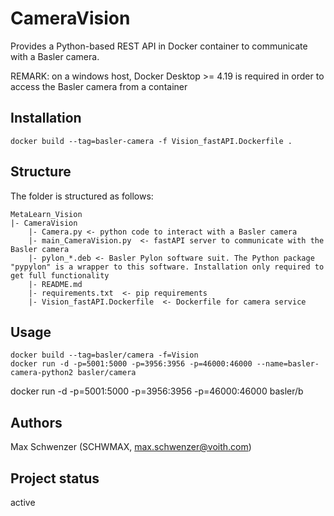 # CameraVision
Provides a Python-based REST API in Docker container to communicate with a Basler camera.

REMARK: on a windows host, Docker Desktop >= 4.19 is required in order to access the Basler camera from a container

## Installation
````
docker build --tag=basler-camera -f Vision_fastAPI.Dockerfile .
````

## Structure
The folder is structured as follows:
```
MetaLearn_Vision  
|- CameraVision
    |- Camera.py <- python code to interact with a Basler camera
    |- main_CameraVision.py  <- fastAPI server to communicate with the Basler camera
    |- pylon_*.deb <- Basler Pylon software suit. The Python package "pypylon" is a wrapper to this software. Installation only required to get full functionality
    |- README.md
    |- requirements.txt  <- pip requirements
    |- Vision_fastAPI.Dockerfile  <- Dockerfile for camera service
```

## Usage
````
docker build --tag=basler/camera -f=Vision
docker run -d -p=5001:5000 -p=3956:3956 -p=46000:46000 --name=basler-camera-python2 basler/camera 
````
docker run -d -p=5001:5000 -p=3956:3956 -p=46000:46000 basler/b

## Authors
Max Schwenzer (SCHWMAX, max.schwenzer@voith.com)

## Project status
active